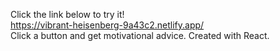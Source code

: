 Click the link below to try it!<br>
https://vibrant-heisenberg-9a43c2.netlify.app/<br>
Click a button and get motivational advice. Created with React.
